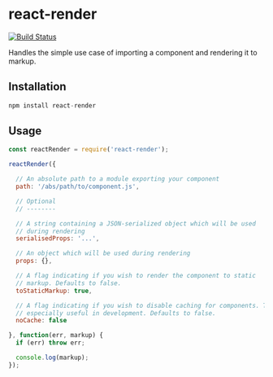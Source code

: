 react-render
============

[![Build Status](https://travis-ci.org/markfinger/react-render.svg?branch=master)](https://travis-ci.org/markfinger/react-render)

Handles the simple use case of importing a component and rendering it to markup.


Installation
------------

```javascript
npm install react-render
```


Usage
-----

```javascript
const reactRender = require('react-render');

reactRender({

  // An absolute path to a module exporting your component
  path: '/abs/path/to/component.js',

  // Optional
  // --------

  // A string containing a JSON-serialized object which will be used
  // during rendering
  serialisedProps: '...',

  // An object which will be used during rendering
  props: {},

  // A flag indicating if you wish to render the component to static
  // markup. Defaults to false.
  toStaticMarkup: true,

  // A flag indicating if you wish to disable caching for components. This is
  // especially useful in development. Defaults to false.
  noCache: false

}, function(err, markup) {
  if (err) throw err;

  console.log(markup);
});
```
